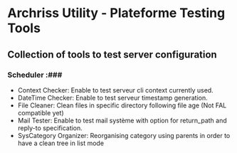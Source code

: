 # Archriss Utility - Plateforme Testing Tools #

## Collection of tools to test server configuration ##

### Scheduler :###
- Context Checker: Enable to test serveur cli context currently used.
- DateTime Checker: Enable to test serveur timestamp generation.
- File Cleaner: Clean files in specific directory following file age (Not FAL compatible yet)
- Mail Tester: Enable to test mail système with option for return_path and reply-to specification.
- SysCategory Organizer: Reorganising category using parents in order to have a clean tree in list mode
